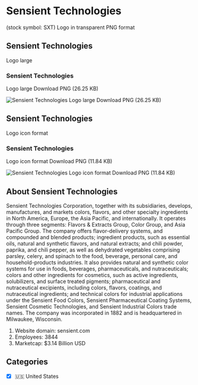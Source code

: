 # Sensient Technologies
 (stock symbol: SXT) Logo in transparent PNG format

## Sensient Technologies
 Logo large

### Sensient Technologies
 Logo large Download PNG (26.25 KB)

![Sensient Technologies
 Logo large Download PNG (26.25 KB)](/img/orig/SXT_BIG-41cabe81.png)

## Sensient Technologies
 Logo icon format

### Sensient Technologies
 Logo icon format Download PNG (11.84 KB)

![Sensient Technologies
 Logo icon format Download PNG (11.84 KB)](/img/orig/SXT-a39d37da.png)

## About Sensient Technologies


Sensient Technologies Corporation, together with its subsidiaries, develops, manufactures, and markets colors, flavors, and other specialty ingredients in North America, Europe, the Asia Pacific, and internationally. It operates through three segments: Flavors & Extracts Group, Color Group, and Asia Pacific Group. The company offers flavor-delivery systems, and compounded and blended products; ingredient products, such as essential oils, natural and synthetic flavors, and natural extracts; and chili powder, paprika, and chili pepper, as well as dehydrated vegetables comprising parsley, celery, and spinach to the food, beverage, personal care, and household-products industries. It also provides natural and synthetic color systems for use in foods, beverages, pharmaceuticals, and nutraceuticals; colors and other ingredients for cosmetics, such as active ingredients, solubilizers, and surface treated pigments; pharmaceutical and nutraceutical excipients, including colors, flavors, coatings, and nutraceutical ingredients; and technical colors for industrial applications under the Sensient Food Colors, Sensient Pharmaceutical Coating Systems, Sensient Cosmetic Technologies, and Sensient Industrial Colors trade names. The company was incorporated in 1882 and is headquartered in Milwaukee, Wisconsin.

1. Website domain: sensient.com
2. Employees: 3844
3. Marketcap: $3.14 Billion USD


## Categories
- [x] 🇺🇸 United States
